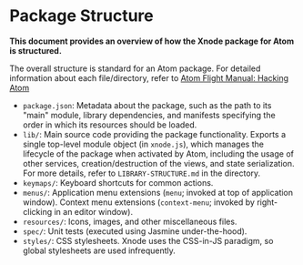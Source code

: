 # Package Structure
**This document provides an overview of how the Xnode package for Atom is structured.**

The overall structure is standard for an Atom package. For detailed information about each file/directory, refer to
[Atom Flight Manual: Hacking Atom](https://flight-manual.atom.io/hacking-atom/sections/package-word-count/)

- `package.json`: Metadata about the package, such as the path to its "main" module, library dependencies, and
manifests specifying the order in which its resources should be loaded.
- `lib/`: Main source code providing the package functionality. Exports a single top-level module object
(in `xnode.js`), which manages the lifecycle of the package when activated by Atom, including the usage of other
services, creation/destruction of the views, and state serialization. For more details, refer to `LIBRARY-STRUCTURE.md`
in the directory.
- `keymaps/`: Keyboard shortcuts for common actions.
- `menus/`: Application menu extensions (`menu`; invoked at top of application window). Context menu extensions (`context-menu`; invoked by right-clicking in an editor window).
- `resources/`: Icons, images, and other miscellaneous files.
- `spec/`: Unit tests (executed using Jasmine under-the-hood).
- `styles/`: CSS stylesheets. Xnode uses the CSS-in-JS paradigm, so global stylesheets are used infrequently.
